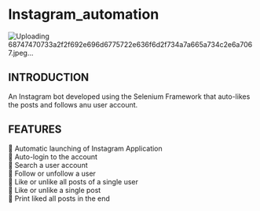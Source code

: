 # Instagram_automation

![Uploading 68747470733a2f2f692e696d6775722e636f6d2f734a7a665a734c2e6a7067.jpeg…]()

## INTRODUCTION
An Instagram bot developed using the Selenium Framework that auto-likes the posts and follows anu user account.

## FEATURES
🔵 Automatic launching of Instagram Application <br/>
🔵 Auto-login to the account <br/>
🔵 Search a user account <br/>
🔵 Follow or unfollow a user <br/>
🔵 Like or unlike all posts of a single user <br/>
🔵 Like or unlike a single post <br/>
🔵 Print liked all posts in the end <br/>

